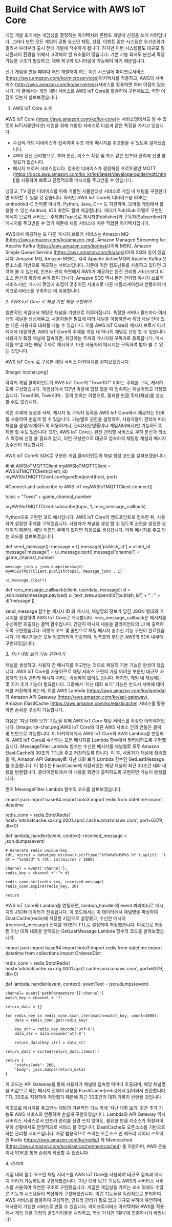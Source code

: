 # Build Chat Service with AWS IoT Core

게임 개발 초기에는 게임성을 결정하는 아키텍처와 콘텐츠 개발에 신경을 쓰기 마련입니다. 그러다 보면 모든 게임의 공통 요소인 채팅, 상점, 이벤트 같은 시스템은 우선순위가 밀려서 부랴부랴 출시 전에 개발에 착수하게 됩니다. 하지만 이런 시스템들도 대규모 멀티플레이 환경을 위해서 고려해야 할 요소들이 많습니다. 기본 기능 외에도 분산과 확장 가능한 구조가 필요하고, 재해 복구와 모니터링이 가능해야 하기 때문입니다.

신규 게임을 만들 때마다 매번 개발해야 하는 이런 시스템에 마이크로서비스 (https://aws.amazon.com/ko/microservices)아키텍처를 적용하고, AWS의 서버리스 (http://aws.amazon.com/ko/serverless)서비스를 활용하면 여러 이점이 있습니다. 이 글에서는 게임 채팅 서비스를 AWS IoT Core를 활용하여 구현해보고, 어떤 이점이 있는지 살펴보겠습니다.


1. AWS IoT Core 소개

AWS IoT Core (https://aws.amazon.com/ko/iot-core)는 서비스명에서도 알 수 있듯이 IoT(사물인터넷) 지원을 위해 개발된 서비스로 다음과 같은 특징을 가지고 있습니다.


* 수십억 개의 디바이스가 접속하여 수조 개의 메시지를 주고받을 수 있도록 설계됐습니다.
* AWS 완전 관리형으로, 부하 분산, 리소스 확장 및 축소 같은 인프라 관리에 신경 쓸 필요가 없습니다.
* 메시지 브로커 서비스입니다. 접속한 디바이스가 경량화된 프로토콜인 MQTT (https://docs.aws.amazon.com/ko_kr/iot/latest/developerguide/mqtt.html)를 사용하여 빠르고 안정적으로 메시지를 주고받을 수 있습니다.


냉장고, TV 같은 디바이스를 위해 개발된 사물인터넷 서비스로 게임 내 채팅을 구현한다면 의아할 수 있을 것 같습니다. 하지만 AWS IoT Core의 디바이스용 SDK는 embedded-C 언어뿐 아니라, Python, Java, C++ 도 지원하며, 모바일 게임에서 활용할 수 있는 Android, iOS 버전도 함께 제공합니다. 게다가 Pub/Sub 모델로 구현된 메세지 브로커 서비스는 주제별(Topic)로 게시자(Publisher)와 구독자(Subscriber)가 메시지를 주고받을 수 있기 때문에 채팅 서비스에 매우 적합한 아키텍처입니다.

AWS에서 제공하는 또 다른 메시지 브로커 서비스는 Amazon MQ (https://aws.amazon.com/ko/amazon-mq), Amazon Managed Streaming for Apache Kafka (https://aws.amazon.com/ko/msk)(이하 MSK), Amazon Simple Queue Service (https://aws.amazon.com/ko/sqs)(이하 SQS) 등이 있습니다. Amazon MQ, Amazon MSK는 각각 Apache ActiveMQ와 Apache Kafka 오픈소스를 기반으로 제공하는 서비스입니다. 기존에 이런 컴포넌트를 사용하고 있다면 고려해 볼 수 있는데, 인프라 관리 측면에서 AWS가 제공하는 완전 관리형 서비스보다 리소스 분산과 확장에 손이 많이 갑니다. Amazon SQS 역시 완전 관리형 메시지 브로커 서비스지만, 메시지 큐잉에 초점이 맞추어진 서비스로 다른 애플리케이션과 연동하여 마이크로서비스를 구축하는 데 유용합니다.


*2. AWS IoT Core 로 채널 기반 채팅 구현하기*

일반적인 게임에서 채팅은 채널을 기반으로 이루어집니다. 특정한 서버나 필드마다 여러 개의 채널을 생성해두고, 사용자들은 필요에 따라 채널을 이동하면서 해당 채널 안에 있는 다른 사용자와 대화를 나눌 수 있습니다. 이를 AWS IoT Core의 메시지 브로커 아키텍처에 대응하면, AWS IoT Core의 주제를 게임 내 하나의 채널로 산정 할 수 있습니다. 사용자가 특정 채널에 접속하면, 해당하는 주제의 게시자와 구독자로 등록합니다. 메시지를 보낼 때는 해당 주제로 게시하고, 다른 사용자의 메시지는 구독하여 받아 볼 수 있는 것입니다.

AWS IoT Core 로 구성한 채팅 서비스 아키텍처를 살펴보겠습니다.



[Image: iotchat.png]

각각의 게임 클라이언트가 AWS IoT Core의 “Town137” 이라는 주제를 구독, 게시하도록 구성했습니다. 게임상에서 137번 마을에 입장 했을 때 접속하는 채널이라고 가정했습니다. Town138, Town139... 등의 원하는 이름으로, 필요한 만큼 주제(채널)를 생성할 수도 있습니다.  

이런 주제의 생성과 삭제, 게시자 및 구독자 등록을 AWS IoT Core에서 제공하는 SDK를 사용하여 손쉽게 할 수 있습니다. 기능별로 권한을 설정하여, 사용자들이 편의에 따라 채널을 생성/삭제하도록 허용하거나, 관리자(운영툴이나 게임서버에서)만 가능하도록 제한 할 수도 있습니다.  또한, AWS IoT Core는 완전 관리형 서비스로 부하 분산과 리소스 확장에 신경 쓸 필요가 없고, 이런 구성만으로 대규모 접속자의 채팅방 개설과 메시지 송수신이 가능합니다. 

AWS IoT Core의 SDK로 구현한 게임 클라이언트의 채널 생성 코드를 살펴보겠습니다.

#Init AWSIoTMQTTClient
myAWSIoTMQTTClient = AWSIoTMQTTClient(client_id)
myAWSIoTMQTTClient.configureEndpoint(host, port)

#Connect and subscribe to AWS IoT
myAWSIoTMQTTClient.connect()

topic = "Town" + game_channal_number

myAWSIoTMQTTClient.subscribe(topic, 1, recv_message_callback)

Python으로 구현한 코드 예시입니다. AWS IoT Core의 엔드포인트로 접속한 뒤, 사용자가 설정한 주제를 구독했습니다. 사용자가 채널을 생성 할 수 있도록 권한을 설정한 상태이기 때문에, 해당 이름의 주제가 없다면 자동으로 생성됩니다. 이제 메시지를 주고 받는 코드를 살펴보겠습니다.

def send_message():
    message = {}
    message['publish_id'] = client_id
    message['message'] = ui_message.text()
    message['channel'] = game_channal_number
    
    message_json = json.dumps(message)
    myAWSIoTMQTTClient.publish(topic, message_json , 1)
    
    ui_message.clear()
    
def recv_message_callback(client, userdata, message):
    d = json.loads(message.payload)
    ui_text_area.append(d['publish_id'] + " : " + d['message'])    

send_message 함수는 게시자 ID 와 메시지, 채널명의 정보가 담긴 JSON 형태의 메시지를 생성하여 AWS IoT Core로 게시합니다. recv_message_callback은 메시지를 수신하면 호출되는 콜백 함수입니다. 간단히 메시지 내용을 클라이언트의 UI 에 출력하도록 구현했습니다. 이렇게 코드 몇 줄만으로 채팅 메시지 송수신 기능 구현이 완료됐습니다. 이 메시지들은 모두 암호화되어 전송되며, 암복호화 루틴은 AWS의 SDK 내부에 구현돼있습니다.


*3. 지난 대화 보기 기능 구현하기*


채널을 생성하고, 사용자 간 메시지를 주고받는 것으로 채팅의 기본 기능은 완성이 됐습니다. AWS IoT Core를 사용하므로 채팅 서비스 구현의 가장 어려운 부분인 대규모 사용자의 접속 관리와 메시지 처리는 걱정하지 않아도 됩니다. 하지만, 게임 내 채팅에는 몇 가지 추가 기능이 필요합니다. 그중에서 ‘지난 대화 보기’ 기능은 반드시 서버에 데이터를 저장해야 하는데, 이를 AWS Lambda (https://aws.amazon.com/ko/lambda)와 Amazon API Gateway (https://aws.amazon.com/ko/api-gateway), Amazon ElastiCache (https://aws.amazon.com/ko/elasticache) 서비스를 활용하면 손쉬운 구성이 가능합니다.

다음은 ‘지난 대화 보기’ 기능을 위해 AWS IoT Core 채팅 서비스를 확장한 아키텍처입니다.
[Image: iot-chat.png]AWS IoT Core와 다른 AWS 서비스 간의 연동은 클릭 몇 번만으로 가능합니다. 이 아키텍처에서 AWS IoT Core와 AWS Lambda를 연동하여, AWS IoT Core로 수신되는 모든 메시지를 Lambda 함수에서 필터링하도록 구현했습니다. MessageFilter Lambda 함수는 수신한 메시지를 채널별로 모두 Amazon ElastiCache에 30초의 TTL을 주고 저장하도록 합니다. 이 후, 사용자가 채널에 접속했을 때, Amazon API Gateway로 지난 대화 보기 Lambda 함수인 GetLastMessage를 호출합니다. 이 함수는 ElastiCache에 저장돼있는 해당 채널의 최근 30초간 대화 내용을 반환합니다. 클라이언트에서 이 내용을 화면에 출력하도록 구현하면 기능이 완성됩니다.

먼저 MessageFilter Lambda 함수의 코드를 살펴보겠습니다.

import json
import base64
import boto3
import redis
from datetime import datetime

redis_conn = redis.StrictRedis(
    host='iotchatcache.xxx.ng.0001.apn2.cache.amazonaws.com', port=6379, db=0)

def lambda_handler(event, context):
    received_message = json.dumps(event)
    
    # Generate redis unique-key
    (dt, micro) = datetime.utcnow().strftime('%Y%m%d%H%M%S.%f').split('.')
    dt = "%s%03d" % (dt, int(micro) / 1000)
    
    channel = event['channel'];
    redis_key = channel +":"+ dt
    
    redis_conn.set(redis_key, received_message)
    redis_conn.expire(redis_key, 30)
    
    return

AWS IoT Core와 Lambda를 연동하면, lambda_handler의 event 파라미터로 메시지의 JSON 데이터가 전송됩니다. 이 코드에서는 이 데이터에서 채널명을 파싱하여 ElastiCache(redis)에 저장할 키값으로 설정했고, 수신한 메시지(received_message) 전체를 30초의 TTL로 설정하여 저장했습니다. 다음으로 저장된 지난 대화 내용을 받아오는 GetLastMessage Lambda 함수의 코드를 살펴보겠습니다.

import json
import base64
import boto3
import redis
from datetime import datetime
from collections import OrderedDict

redis_conn = redis.StrictRedis(
    host='iotchatcache.xxx.ng.0001.apn2.cache.amazonaws.com', port=6379, db=0)

def lambda_handler(event, context):
    eventText = json.dumps(event)
  
    channel= event['pathParameters']['channel']
    match_key = channel + '*'

    return_data = {}
    
    for redis_key in redis_conn.scan_iter(match=match_key, count=1000):
        data = redis_conn.get(redis_key)
        
        key_str = redis_key.decode('utf-8')
        data_str = data.decode('utf-8')
     
        return_data[key_str] = data_str

    return_data = sorted(return_data.items())
    
    return {
        "statusCode": 200,
        "body": json.dumps(return_data)
    }

이 코드는 API Gateway를 통해 사용자가 채널에 접속할 때마다 호출되며, 해당 채널명을 키값으로 하는 메시지 전체의 내용을 ElastiCache(redis)에서 읽어와서 반환합니다. TTL 30초로 지정하여 저장했기 때문에 최근 30초간의 대화 기록이 반환될 것입니다.

이것으로 메시지를 주고받는 채팅의 기본적인 기능 외에 ‘지난 대화 보기’ 같은 추가 기능도 AWS 서비스와 연동하여 손쉽게 구현하였습니다. Lambda와 API Gateway 역시 서버리스 서비스로서 인프라 관리를 신경 쓰지 않아도, 필요한 만큼 리소스가 확장되어 부하 상황에서도 안정적으로 서비스 될 것입니다. ElastiCache도 오픈소스를 기반으로 하는 관리형 서비스입니다. 가장 범용적으로 쓰이는 오픈소스 인 메모리 데이터 스토어인 Redis (https://aws.amazon.com/ko/redis/) 와 Memcached (https://aws.amazon.com/ko/elasticache/memcached) 를 지원하며, AWS 콘솔이나 SDK를 통해 손쉽게 확장할 수 있습니다.


*4. 마치며*


게임 내의 필수 요소인 채팅 서비스를 AWS IoT Core를 사용하여 대규모 접속과 메시지 처리가 가능하도록 구현해봤습니다. ‘지난 대화 보기’ 기능도 AWS의 서버리스 서비스를 사용하여 유연한 구조로 구현했습니다. 게임은 게임성을 가르는 요소 외에도 수많은 기능과 시스템들이 복잡하게 구성돼있습니다. 이런 기능들을 독립적으로 분리하여 AWS 서비스를 활용하여 구성하면, 인프라 관리가 필요 없고 대규모 부하에 유연하며, 재사용이 가능한 서비스로 만들 수 있습니다.  마이크로서비스 아키텍처와 AWS를 적용해서 게임 개발 과정의 골칫거리들을 처리하고, 핵심 가치인 ‘재미’에 집중하시기 바랍니다!


